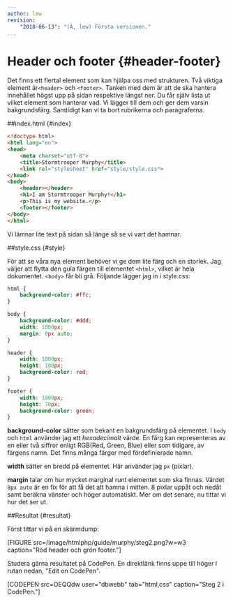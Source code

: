 ```yaml
---
author: lew
revision:
    "2018-06-13": "(A, lew) Första versionen."
...
```

Header och footer {#header-footer}
=======================

Det finns ett flertal element som kan hjälpa oss med strukturen. Två viktiga element är`<header>` och `<footer>`. Tanken med dem är att de ska hantera innehållet högst upp på sidan respektive längst ner. Du får själv lista ut vilket element som hanterar vad. Vi lägger till dem och ger dem varsin bakgrundsfärg. Samtidigt kan vi ta bort rubrikerna och paragraferna.

##index.html {#index}

```html
<!doctype html>
<html lang="en">
<head>
    <meta charset="utf-8">
    <title>Stormtrooper Murphy</title>
    <link rel="stylesheet" href="style/style.css">
</head>
<body>
    <header></header>
    <h1>I am Stormtrooper Murphy!</h1>
    <p>This is my website.</p>
    <footer></footer>
</body>
</html>
```
Vi lämnar lite text på sidan så länge så se vi vart det hamnar.



##style.css {#style}

För att se våra nya element behöver vi ge dem lite färg och en storlek. Jag väljer att flytta den gula färgen till elementet `<html>`, vilket är hela dokumentet. `<body>` får bli grå. Följande lägger jag in i style.css:

```css
html {
    background-color: #ffc;
}

body {
    background-color: #ddd;
    width: 1000px;
    margin: 8px auto;
}

header {
    width: 1000px;
    height: 100px;
    background-color: red;
}

footer {
    width: 1000px;
    height: 70px;
    background-color: green;
}
```

**background-color** sätter som bekant en bakgrundsfärg på elementet. I `body` och `html` använder jag ett *hexadecimalt* värde. En färg kan representeras av en eller två siffror enligt RGB(Red, Green, Blue) eller som tidigare, av färgens namn. Det finns många färger med fördefinierade namn.

**width** sätter en bredd på elementet. Här använder jag `px` (pixlar).

**margin** talar om hur mycket marginal runt elementet som ska finnas. Värdet `8px auto` är en fix för att få det att hamna i mitten. 8 pixlar uppåt och nedåt samt beräkna vänster och höger automatiskt. Mer om det senare, nu tittar vi hur det ser ut.



##Resultat {#resultat}

Först tittar vi på en skärmdump:

[FIGURE src=/image/htmlphp/guide/murphy/steg2.png?w=w3 caption="Röd header och grön footer."]

Studera gärna resultatet på CodePen. En direktlänk finns uppe till höger i rutan nedan, "Edit on CodePen".

[CODEPEN src=OEQQdw user="dbwebb" tab="html,css" caption="Steg 2 i CodePen."]
